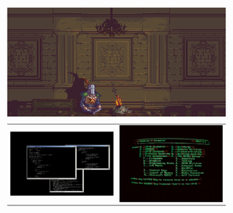 <p align="center">
  <img alt="Bonfire" src="images/bonfire.gif" />
</p>

<table>
  <tr>
    <td align="left">
      <img alt="Bonfire" src="images/giphy.gif" width="500" heigth="375" />
    </td>
    <td align="left">
      <img alt="Bonfire" src="images/green.gif" />
    </td>
  </tr>
</table>
